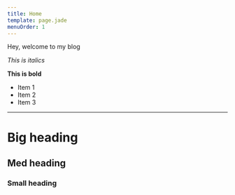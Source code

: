 ```yaml
---
title: Home
template: page.jade
menuOrder: 1
---
```


Hey, welcome to my blog

_This is italics_

**This is bold**

- Item 1
- Item 2
- Item 3

---

# Big heading

## Med heading

### Small heading